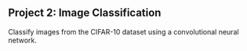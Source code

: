 ## Project 2: Image Classification

Classify images from the CIFAR-10 dataset using a convolutional neural network.
